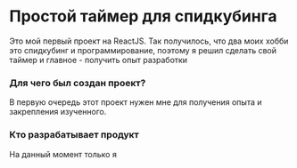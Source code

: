 # Простой таймер для спидкубинга

Это мой первый проект на ReactJS.
Так получилось, что два моих хобби это спидкубинг и программирование, поэтому я решил сделать свой таймер
и главное - получить опыт разработки

### Для чего был создан проект?

В первую очередь этот проект нужен мне для получения опыта и закрепления изученного.

### Кто разрабатывает продукт

На данный момент только я
